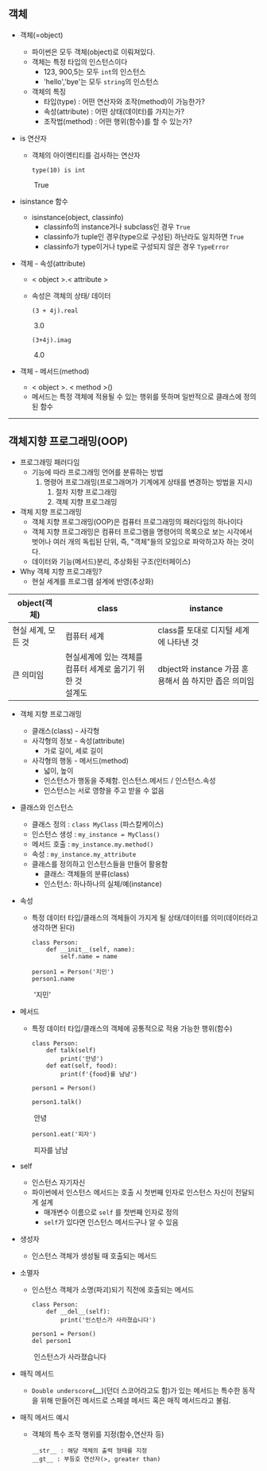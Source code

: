 ## 객체

* 객체(=object)
  
  * 파이썬은 모두 객체(object)로 이뤄져있다.
  * 객체는 특정 타입의 인스턴스이다
    * 123, 900,5는 모두 `int`의 인스턴스
    * 'hello','bye'는 모두 `string`의 인스턴스
  * 객체의 특징
    * 타입(type) : 어떤 연산자와 조작(method)이 가능한가?
    * 속성(attribute) : 어떤 상태(데이터)를 가지는가?
    * 조작법(method) : 어떤 행위(함수)를 할 수 있는가?
  
* is 연산자
  * 객체의 아이엔티티를 검사하는 연산자
  
    ```
    type(10) is int
    ```
  
    ​	True
  
* isinstance 함수
  * isinstance(object, classinfo)
    * classinfo의 instance거나 subclass인 경우 `True`
    * classinfo가 tuple인 경우(type으로 구성된) 하난라도 일치하면 `True`
    * classinfo가 type이거나 type로 구성되지 않은 경우 `TypeError`
  
* 객체 - 속성(attribute)

  * < object >.< attribute >

  * 속성은 객체의 상태/ 데이터

    ```
    (3 + 4j).real
    ```

    ​	3.0

    ```
    (3+4j).imag
    ```

    ​	4.0

* 객체 - 메서드(method)
  
  * < object >. < method >()
  * 메서드는 특정 객체에 적용될 수 있는 행위를 뜻하며 일반적으로 클래스에 정의된 함수





---

## 객체지향 프로그래밍(OOP)

+ 프로그래밍 패러다임
  + 기능에 따라 프로그래밍 언어를 분류하는 방법
    1. 명령어 프로그래밍(프로그래머가 기계에게 상태를 변경하는 방법을 지시)
       1. 절차 지향 프로그래밍
       2. 객체 지향 프로그래밍
+ 객체 지향 프로그래밍
  + 객체 지향 프로그래밍(OOP)은 컴퓨터 프로그래밍의 패러다임의 하나이다
  + 객체 지향 프로그래밍은 컴퓨터 프로그램을 명령어의 목록으로 보는 시각에서 벗어나 여러 개의 독립된 단위, 즉, "객체"들의 모임으로 파악하고자 하는 것이다.
  + 데이터와 기능(메서드)분리, 추상화된 구조(인터페이스)
+ Why 객체 지향 프로그래밍?
  + 현실 세계를 프로그램 설계에 반영(추상화)

| object(객체)       | class                                                        | instance                                              |
| ------------------ | ------------------------------------------------------------ | ----------------------------------------------------- |
| 현실 세계, 모든 것 | 컴퓨터 세계                                                  | class를 토대로 디지털 세계에 나타낸 것                |
| 큰 의미임          | 현실세계에 있는 객체를 컴퓨터 세계로 옮기기 위한 것 <br />설계도 | dbject와 instance 가끔 혼용해서 씀 하지만 좁은 의미임 |



* 객체 지향 프로그래밍
  
  * 클래스(class) - 사각형
  * 사각형의 정보 - 속성(attribute)
    * 가로 길이, 세로 길이
  * 사각형의 행동 - 메서드(method)
    * 넓이, 높이
    * 인스턴스가 행동을 주체함. 인스턴스.메서드 / 인스턴스.속성
    * 인스턴스는 서로 영향을 주고 받을 수 없음
  
* 클래스와 인스턴스
  * 클래스 정의 :  `class MyClass` (파스칼케이스)
  * 인스턴스 생성  : `my_instance = MyClass()`
  * 메서드 호출 : `my_instance.my.method()`
  * 속성 : `my_instance.my_attribute`
  * 클래스를 정의하고 인스턴스들을 만들어 활용함
    * 클래스: 객체들의 분류(class)
    * 인스턴스: 하나하나의 실체/예(instance)
  
* 속성
  * 특정 데이터 타입/클래스의 객체들이 가지게 될 상태/데이터를 의미(데이터라고 생각하면 된다)
  
    ```
    class Person:
    	def __init__(self, name):
    		self.name = name
    ```
  
    ```
    person1 = Person('지민')
    person1.name
    ```
  
    ​	'지민'
  
* 메서드
  * 특정 데이터 타입/클래스의 객체에 공통적으로 적용 가능한 행위(함수)
  
    ```
    class Person:
    	def talk(self)
    		print('안녕')
    	def eat(self, food):
    		print(f'{food}를 냠냠')
    ```
  
    ```
    person1 = Person()
    ```
  
    ```
    person1.talk()
    ```
  
    ​	안녕
  
    ```
    person1.eat('피자')
    ```
  
    ​	피자를 냠냠
  
* self
  * 인스턴스 자기자신
  * 파이썬에서 인스턴스 메서드는 호출 시 첫번째 인자로 인스턴스 자신이 전달되게 설계
    * 매개변수 이름으로 `self` 를 첫번째 인자로 정의
    * `self`가 있다면 인스턴스 메서드구나 알 수 있음
  
* 생성자
  * 인스턴스 객체가 생성될 때 호출되는 메서드
  
* 소멸자

  * 인스턴스 객체가 소명(파괴)되기 직전에 호출되는 메서드

    ```
    class Person:
    	def __del__(self):
    		print('인스턴스가 사라졌습니다')
    ```

    ```
    person1 = Person()
    del person1
    ```

    ​	인스턴스가 사라졌습니다

* 매직 메서드
  * `Double underscore`(__)(던더 스코어라고도 함)가 있는 메서드는 특수한 동작을 위해 만들어진 메서드로 스페셜 메서드 혹은 매직 메서드라고 불림. 
  
* 매직 메서드 예시
  * 객체의 특수 조작 행위를 지정(함수,연산자 등)
  
    ```
    __str__ : 해당 객체의 출력 형태를 지정
    __gt__ : 부등호 연산자(>, greater than)
    ```
